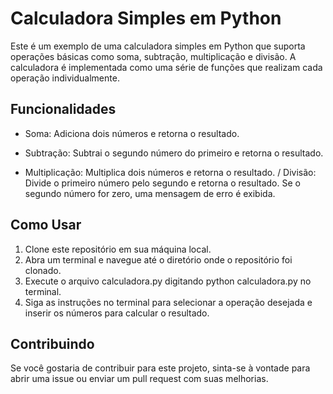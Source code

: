 # Calculadora Simples em Python

Este é um exemplo de uma calculadora simples em Python que suporta operações básicas como soma, subtração, multiplicação e divisão. A calculadora é implementada como uma série de funções que realizam cada operação individualmente.

## Funcionalidades

+ Soma: Adiciona dois números e retorna o resultado.
- Subtração: Subtrai o segundo número do primeiro e retorna o resultado.
* Multiplicação: Multiplica dois números e retorna o resultado.
/ Divisão: Divide o primeiro número pelo segundo e retorna o resultado. Se o segundo número for zero, uma mensagem de erro é exibida.

## Como Usar

1) Clone este repositório em sua máquina local.
2) Abra um terminal e navegue até o diretório onde o repositório foi clonado.
3) Execute o arquivo calculadora.py digitando python calculadora.py no terminal.
4) Siga as instruções no terminal para selecionar a operação desejada e inserir os números para calcular o resultado.

## Contribuindo

Se você gostaria de contribuir para este projeto, sinta-se à vontade para abrir uma issue ou enviar um pull request com suas melhorias.
